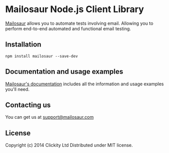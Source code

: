 # Mailosaur Node.js Client Library

[Mailosaur](https://mailosaur.com) allows you to automate tests involving email. Allowing you to perform end-to-end automated and functional email testing.

## Installation

```
npm install mailosaur --save-dev
```

## Documentation and usage examples

[Mailosaur's documentation](https://mailosaur.com/docs) includes all the information and usage examples you'll need.

## Contacting us

You can get us at [support@mailosaur.com](mailto:support@mailosaur.com)

## License

Copyright (c) 2014 Clickity Ltd
Distributed under MIT license.
